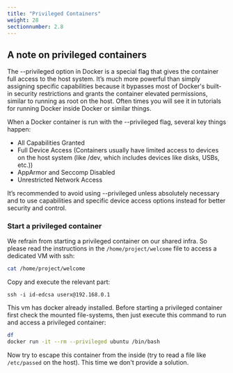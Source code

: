 ```yaml
---
title: "Privileged Containers"
weight: 28
sectionnumber: 2.8
---
```


## A note on privileged containers

The --privileged option in Docker is a special flag that gives the container full access to the host system. It’s much more powerful than simply assigning specific capabilities because it bypasses most of Docker's built-in security restrictions and grants the container elevated permissions, similar to running as root on the host. Often times you will see it in tutorials for running Docker inside Docker or similar things.

When a Docker container is run with the --privileged flag, several key things happen:

* All Capabilities Granted
* Full Device Access (Containers usually have limited access to devices on the host system (like /dev, which includes devices like disks, USBs, etc.))
* AppArmor and Seccomp Disabled
* Unrestricted Network Access

It’s recommended to avoid using --privileged unless absolutely necessary and to use capabilities and specific device access options instead for better security and control.

### Start a privileged container

We refrain from starting a privileged container on our shared infra. So please read the instructions in the `/home/project/welcome` file to access a dedicated VM with ssh:

```bash
cat /home/project/welcome
```

Copy and execute the relevant part:

```
ssh -i id-edcsa userx@192.168.0.1
```

This vm has docker already installed. Before starting a privileged container first check the mounted file-systems, then just execute this command to run and access a privileged container:

```bash
df
docker run -it --rm --privileged ubuntu /bin/bash
```

Now try to escape this container from the inside (try to read a file like `/etc/passed` on the host). This time we don't provide a solution.
